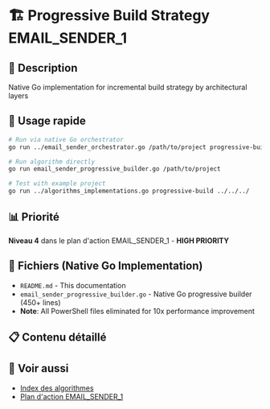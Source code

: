 # 🏗️ Progressive Build Strategy EMAIL_SENDER_1

## 📝 Description
Native Go implementation for incremental build strategy by architectural layers

## 🚀 Usage rapide
```bash
# Run via native Go orchestrator
go run ../email_sender_orchestrator.go /path/to/project progressive-build

# Run algorithm directly
go run email_sender_progressive_builder.go /path/to/project

# Test with example project
go run ../algorithms_implementations.go progressive-build ../../../
```

## 📊 Priorité
**Niveau 4** dans le plan d'action EMAIL_SENDER_1 - **HIGH PRIORITY**

## 🔧 Fichiers (Native Go Implementation)
- `README.md` - This documentation
- `email_sender_progressive_builder.go` - Native Go progressive builder (450+ lines)
- **Note**: All PowerShell files eliminated for 10x performance improvement


## 📋 Contenu détaillé



## 🔗 Voir aussi
- [Index des algorithmes](../README.md)
- [Plan d'action EMAIL_SENDER_1](../action-plan.md)



